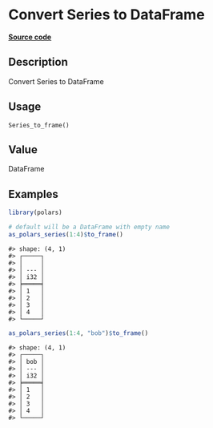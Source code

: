 

# Convert Series to DataFrame

[**Source code**](https://github.com/pola-rs/r-polars/tree/d562252dbb77de7e06ca3e6150d74a2c709763bc/R/series__series.R#L944)

## Description

Convert Series to DataFrame

## Usage

<pre><code class='language-R'>Series_to_frame()
</code></pre>

## Value

DataFrame

## Examples

``` r
library(polars)

# default will be a DataFrame with empty name
as_polars_series(1:4)$to_frame()
```

    #> shape: (4, 1)
    #> ┌─────┐
    #> │     │
    #> │ --- │
    #> │ i32 │
    #> ╞═════╡
    #> │ 1   │
    #> │ 2   │
    #> │ 3   │
    #> │ 4   │
    #> └─────┘

``` r
as_polars_series(1:4, "bob")$to_frame()
```

    #> shape: (4, 1)
    #> ┌─────┐
    #> │ bob │
    #> │ --- │
    #> │ i32 │
    #> ╞═════╡
    #> │ 1   │
    #> │ 2   │
    #> │ 3   │
    #> │ 4   │
    #> └─────┘
